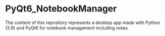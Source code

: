 # PyQt6_NotebookManager
The content of this repository represents a desktop app made with Python (3.9) and PyQt6 for notebook management including notes
